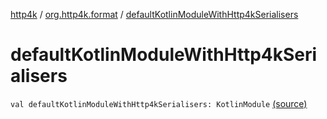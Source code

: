 [http4k](../index.md) / [org.http4k.format](index.md) / [defaultKotlinModuleWithHttp4kSerialisers](./default-kotlin-module-with-http4k-serialisers.md)

# defaultKotlinModuleWithHttp4kSerialisers

`val defaultKotlinModuleWithHttp4kSerialisers: KotlinModule` [(source)](https://github.com/http4k/http4k/blob/master/http4k-format-jackson/src/main/kotlin/org/http4k/format/Jackson.kt#L105)